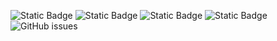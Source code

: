 ![Static Badge](https://img.shields.io/badge/blacklists-61-000000) ![Static Badge](https://img.shields.io/badge/blacklisted-2958413-cc0000) ![Static Badge](https://img.shields.io/badge/whitelisted-2250-00CC00) ![Static Badge](https://img.shields.io/badge/streaming_blacklist-28107-000000) ![GitHub issues](https://img.shields.io/github/issues/fabriziosalmi/blacklists)
